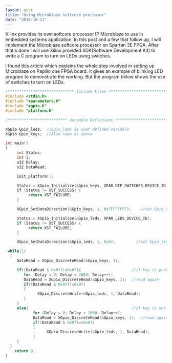 ```yaml
---
layout: post
title: "Using Microblaze softcore processor"
date: "2018-10-11"
---
```


Xilinx provides its own softcore processor IP Microblaze to use in embedded systems application. In this post and a few that follow up, I will implement the Microblaze softcore processor on Spartan 3E FPGA. After that's done I will use Xilinx provided SDK(Software Development Kit) to write a C program to turn on LEDs using switches.

I found [this](http://www.techcounsellor.com/2017/06/putting-microblaze-processor-papilio-one/) article which explains the whole step involved in setting up Microblaze on Papilio one FPGA board. It gives an example of blinking LED program to demonstrate the working. But the program below shows the use of switches to turn on LEDs.


```c
/***************************** Include Files *********************************/
#include <stdio.h>
#include "xparameters.h"
#include "xgpio.h"
#include "platform.h"

/************************** Variable Defintions ******************************/

XGpio Gpio_leds;  //Gpio_leds is user defined variable
XGpio Gpio_keys;  //Also same as above

int main()
{
	 int Status;
	 int i;
	 u32 Delay;
	 u32 DataRead;

	 init_platform();

	 Status = XGpio_Initialize(&Gpio_keys, XPAR_DIP_SWITCHES_DEVICE_ID);
	 if (Status != XST_SUCCESS) {
		  return XST_FAILURE;
	 }

	 XGpio_SetDataDirection(&Gpio_keys, 1, 0xFFFFFFFF);    //set Gpio_keys is input

	 Status = XGpio_Initialize(&Gpio_leds, XPAR_LEDS_DEVICE_ID);
	 if (Status != XST_SUCCESS) {
		  return XST_FAILURE;
	 }

	 XGpio_SetDataDirection(&Gpio_leds, 1, 0x0);         //set Gpio_leds is output

 while(1)
  {
	 DataRead = XGpio_DiscreteRead(&Gpio_keys, 1);

	 if((DataRead & 0x0f)!=0x0f){                      //if key is pushed
		for (Delay = 0; Delay < 2000; Delay++);
		DataRead = XGpio_DiscreteRead(&Gpio_keys, 1);  //read again
	 	if((DataRead & 0x0f)!=0x0f)
	 	{
 	 	      XGpio_DiscreteWrite(&Gpio_leds, 1, DataRead);
	 	}
	 }
	 else{                                             //if key is not pushed
			for (Delay = 0; Delay < 2000; Delay++);
			DataRead = XGpio_DiscreteRead(&Gpio_keys, 1);  //read again
		 	if((DataRead & 0x0f)==0x0f)
		 	{
	 	 	      XGpio_DiscreteWrite(&Gpio_leds, 1, DataRead);
		 	}
	 }
  }
    return 0;
}

 ``` 
 
